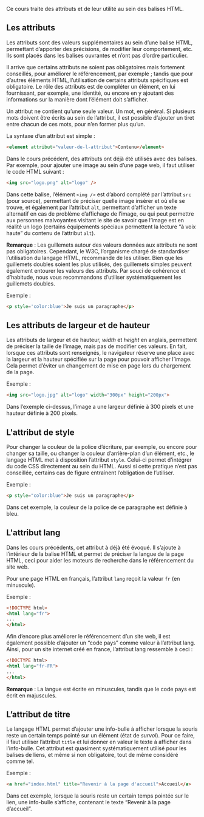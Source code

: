 Ce cours traite des attributs et de leur utilité au sein des balises HTML.

## Les attributs

Les attributs sont des valeurs supplémentaires au sein d’une balise HTML, permettant d’apporter des précisions, de modifier leur comportement, etc. Ils sont placés dans les balises ouvrantes et n’ont pas d’ordre particulier. 

Il arrive que certains attributs ne soient pas obligatoires mais fortement conseillés, pour améliorer le référencement, par exemple ; tandis que pour d’autres éléments HTML, l’utilisation de certains attributs spécifiques est obligatoire.
Le rôle des attributs est de compléter un élément, en lui fournissant, par exemple, une identité, ou encore en y ajoutant des informations sur la manière dont l’élément doit s’afficher. 

Un attribut ne contient qu’une seule valeur. Un mot, en général. Si plusieurs mots doivent être écrits au sein de l’attribut, il est possible d’ajouter un tiret entre chacun de ces mots, pour n’en former plus qu’un. 

La syntaxe d’un attribut est simple :

```html
<element attribut="valeur-de-l-attribut">Contenu</element>
```

Dans le cours précédent, des attributs ont déjà été utilisés avec des balises. Par exemple, pour ajouter une image au sein d’une page web, il faut utiliser le code HTML suivant :

```html
<img src="logo.png" alt="logo" />
```

Dans cette balise, l’élément ```<img />``` est d’abord complété par l’attribut ```src``` (pour source), permettant de préciser quelle image insérer et où elle se trouve, et également par l’attribut ```alt```, permettant d’afficher un texte alternatif en cas de problème d’affichage de l’image, ou qui peut permettre aux personnes malvoyantes visitant le site de savoir que l’image est en réalité un logo (certains équipements spéciaux permettent la lecture “à voix haute” du contenu de l’attribut ```alt```).

**Remarque** : Les guillemets autour des valeurs données aux attributs ne sont pas obligatoires. Cependant, le W3C, l’organisme chargé de standardiser l’utilisation du langage HTML, recommande de les utiliser. Bien que les guillemets doubles soient les plus utilisés, des guillemets simples peuvent également entourer les valeurs des attributs. Par souci de cohérence et d’habitude, nous vous recommandons d’utiliser systématiquement les guillemets doubles.

Exemple :

```html
<p style='color:blue'>Je suis un paragraphe</p>
```

## Les attributs de largeur et de hauteur

Les attributs de largeur et de hauteur, *width* et *height* en anglais, permettent de préciser la taille de l’image, mais pas de modifier ces valeurs. En fait, lorsque ces attributs sont renseignés, le navigateur réserve une place avec la largeur et la hauteur spécifiée sur la page pour pouvoir afficher l’image. Cela permet d’éviter un changement de mise en page lors du chargement de la page.

Exemple :

```html
<img src="logo.jpg" alt="logo" width="300px" height="200px">
```

Dans l’exemple ci-dessus, l’image a une largeur définie à 300 pixels et une hauteur définie à 200 pixels.

## L'attribut de style

Pour changer la couleur de la police d’écriture, par exemple, ou encore pour changer sa taille, ou changer la couleur d’arrière-plan d’un élément, etc., le langage HTML met à disposition l’attribut ```style```. Celui-ci permet d’intégrer du code CSS directement au sein du HTML. Aussi si cette pratique n’est pas conseillée, certains cas de figure entraînent l’obligation de l’utiliser.

Exemple : 

```html
<p style="color:blue">Je suis un paragraphe</p>
```

Dans cet exemple, la couleur de la police de ce paragraphe est définie à bleu.

## L'attribut lang

Dans les cours précédents, cet attribut à déjà été évoqué. Il s’ajoute à l’intérieur de la balise HTML et permet de préciser la langue de la page HTML, ceci pour aider les moteurs de recherche dans le référencement du site web.

Pour une page HTML en français, l’attribut ```lang``` reçoit la valeur ```fr``` (en minuscule).

Exemple :

```html
<!DOCTYPE html>
<html lang="fr">
...
</html>
```

Afin d’encore plus améliorer le référencement d’un site web, il est également possible d’ajouter un “code pays” comme valeur à l’attribut lang. Ainsi, pour un site internet créé en france, l’attribut lang ressemble à ceci :

```html
<!DOCTYPE html>
<html lang="fr-FR">
...
</html>
```

**Remarque** : La langue est écrite en minuscules, tandis que le code pays est écrit en majuscules.

## L’attribut de titre

Le langage HTML permet d’ajouter une info-bulle à afficher lorsque la souris reste un certain temps pointé sur un élément (état de *survol*). Pour ce faire, il faut utiliser l’attribut ```title``` et lui donner en valeur le texte à afficher dans l’info-bulle. Cet attribut est quasiment systématiquement utilisé pour les balises de liens, et même si non obligatoire, tout de même considéré comme tel.

Exemple :

```html
<a href="index.html" title="Revenir à la page d'accueil">Accueil</a>
```

Dans cet exemple, lorsque la souris reste un certain temps pointée sur le lien, une info-bulle s’affiche, contenant le texte “Revenir à la page d’accueil”.